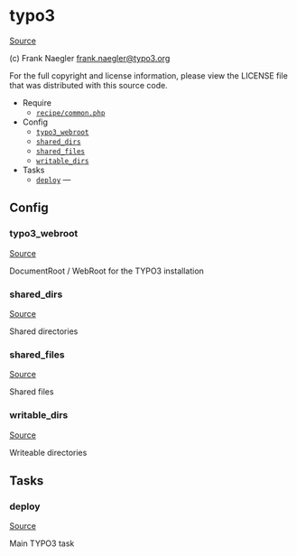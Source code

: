 <!-- DO NOT EDIT THIS FILE! -->
<!-- Instead edit recipe/typo3.php -->
<!-- Then run bin/docgen -->

# typo3

[Source](/recipe/typo3.php)

(c) Frank Naegler <frank.naegler@typo3.org>

For the full copyright and license information, please view the LICENSE
file that was distributed with this source code.


* Require
  * [`recipe/common.php`](/recipe/common.php)
* Config
  * [`typo3_webroot`](#typo3_webroot)
  * [`shared_dirs`](#shared_dirs)
  * [`shared_files`](#shared_files)
  * [`writable_dirs`](#writable_dirs)
* Tasks
  * [`deploy`](#deploy) — 

## Config
### typo3_webroot
[Source](/recipe/typo3.php#L15)

DocumentRoot / WebRoot for the TYPO3 installation

### shared_dirs
[Source](/recipe/typo3.php#L38)

Shared directories

### shared_files
[Source](/recipe/typo3.php#L47)

Shared files

### writable_dirs
[Source](/recipe/typo3.php#L54)

Writeable directories


## Tasks
### deploy
[Source](/recipe/typo3.php#L20)



Main TYPO3 task

